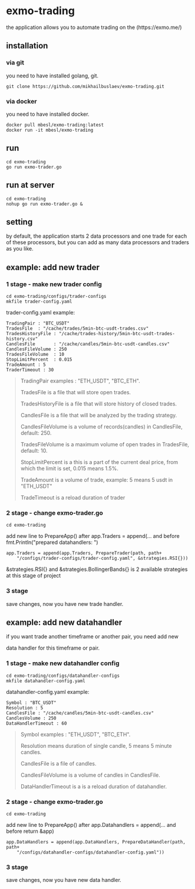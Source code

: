 
# exmo-trading
<p>the application allows you to automate trading on the (https://exmo.me/)</p>

## installation

### via git

<p>you need to have installed golang, git.</p>

    git clone https://github.com/mikhailbuslaev/exmo-trading.git

### via docker

<p>you need to have installed docker.</p>

    docker pull mbesl/exmo-trading:latest
    docker run -it mbesl/exmo-trading

## run

    cd exmo-trading
    go run exmo-trader.go

## run at server

    cd exmo-trading
    nohup go run exmo-trader.go &

## setting

<p>by default, the application starts 2 data processors and one trade 
for each of these processors, but you can add as many data processors and traders as you like.</p>

## example: add new trader

### 1 stage - make new trader config

    cd exmo-trading/configs/trader-configs
    mkfile trader-config.yaml

<p>trader-config.yaml example:</p>

    TradingPair : "BTC_USDT"
    TradesFile  : "/cache/trades/5min-btc-usdt-trades.csv"
    TradesHistoryFile : "/cache/trades-history/5min-btc-usdt-trades-history.csv"
    CandlesFile       : "/cache/candles/5min-btc-usdt-candles.csv"
    CandlesFileVolume : 250
    TradesFileVolume  : 10
    StopLimitPercent  : 0.015
    TradeAmount : 5
    TraderTimeout : 30

><p>TradingPair examples : "ETH_USDT", "BTC_ETH".</p>
>
><p>TradesFile is a file that will store open trades.</p>
>
><p>TradesHistoryFile is a file that will store history of closed trades.</p>
>
><p>CandlesFile is a file that will be analyzed by the trading strategy.</p>
>
><p>CandlesFileVolume is a volume of records(candles) in CandlesFile, default: 250.</p>
>
><p>TradesFileVolume is a maximum volume of open trades in TradesFile, default: 10.</p>
>
><p>StopLimitPercent is a this is a part of the current deal price, from which the limit is set, 0.015 means 1.5%.</p>
>
><p>TradeAmount is a volume of trade, example: 5 means 5 usdt in "ETH_USDT"</p>
>
><p>TradeTimeout is a reload duration of trader</p>
>

### 2 stage - change exmo-trader.go

    cd exmo-trading
<p>add new line to PrepareApp() after app.Traders = append(... and before fmt.Println("prepared datahandlers: ")</p>

    app.Traders = append(app.Traders, PrepareTrader(path, path+
    	"/configs/trader-configs/trader-config.yaml", &strategies.RSI{}))

<p>&strategies.RSI{} and &strategies.BollingerBands{} is 2 available strategies at this stage of project</p>

### 3 stage

<p>save changes, now you have new trade handler.</p>

## example: add new datahandler

<p>if you want trade another timeframe or another pair, you need add new </p>
<p>data handler for this timeframe or pair.</p>

### 1 stage - make new datahandler config

    cd exmo-trading/configs/datahandler-configs
    mkfile datahandler-config.yaml

<p>datahandler-config.yaml example:</p>

    Symbol : "BTC_USDT"
    Resolution : 5
    CandlesFile : "/cache/candles/5min-btc-usdt-candles.csv"
    CandlesVolume : 250
    DataHandlerTimeout : 60

><p>Symbol examples : "ETH_USDT", "BTC_ETH".</p>
>
><p>Resolution means duration of single candle, 5 means 5 minute candles.</p>
>
><p>CandlesFile is a file of candles.</p>
>
><p>CandlesFileVolume is a volume of candles in CandlesFile.</p>
>
><p>DataHandlerTimeout is a is a reload duration of datahandler.</p>
>

### 2 stage - change exmo-trader.go

    cd exmo-trading

<p>add new line to PrepareApp() after app.Datahandlers = append(... and before return &app)</p>

    app.DataHandlers = append(app.DataHandlers, PrepareDataHandler(path, path+
    	"/configs/datahandler-configs/datahandler-config.yaml"))

### 3 stage

<p>save changes, now you have new data handler.</p>